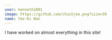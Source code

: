```yaml
---
user: kenneth2001
image: https://github.com/chuckjee.png?size=50
name: Yee-Ki Wan
---
```

I have worked on almost everything in this site!
